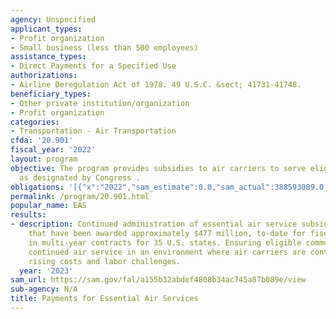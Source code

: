 ```yaml
---
agency: Unspecified
applicant_types:
- Profit organization
- Small business (less than 500 employees)
assistance_types:
- Direct Payments for a Specified Use
authorizations:
- Airline Deregulation Act of 1978. 49 U.S.C. &sect; 41731-41748.
beneficiary_types:
- Other private institution/organization
- Profit organization
categories:
- Transportation - Air Transportation
cfda: '20.901'
fiscal_year: '2022'
layout: program
objective: The program provides subsidies to air carriers to serve eligible communities
  as designated by Congress .
obligations: '[{"x":"2022","sam_estimate":0.0,"sam_actual":388593089.0,"usa_spending_actual":382859220.0},{"x":"2023","sam_estimate":406785157.0,"sam_actual":0.0,"usa_spending_actual":415024928.0},{"x":"2024","sam_estimate":513869226.0,"sam_actual":0.0,"usa_spending_actual":0.0}]'
permalink: /program/20.901.html
popular_name: EAS
results:
- description: Continued administration of essential air service subsidy for 172 communities
    that have been awarded approximately $477 million, to-date for fiscal year 2023,
    in multi-year contracts for 35 U.S. states. Ensuring eligible communities secure
    continued air service in an environment where air carriers are continue to face
    rising costs and labor challenges.
  year: '2023'
sam_url: https://sam.gov/fal/a155b32abdef4808b34ac745a87b089e/view
sub-agency: N/A
title: Payments for Essential Air Services
---
```

